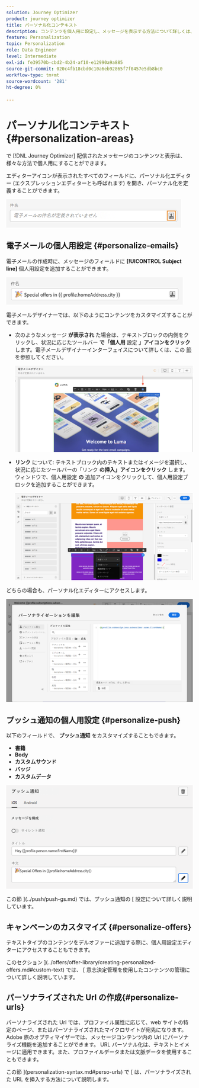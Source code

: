```yaml
---
solution: Journey Optimizer
product: journey optimizer
title: パーソナル化コンテキスト
description: コンテンツを個人用に設定し、メッセージを表示する方法について詳しくは、こちらを参照してください。
feature: Personalization
topic: Personalization
role: Data Engineer
level: Intermediate
exl-id: fe39570b-cbd2-4b24-af10-e12990a9a885
source-git-commit: 020c4fb18cbd0c10a6eb92865f7f0457e5db8bc0
workflow-type: tm+mt
source-wordcount: '281'
ht-degree: 0%

---
```


# パーソナル化コンテキスト{#personalization-areas}

で [!DNL Journey Optimizer] 配信されたメッセージのコンテンツと表示は、様々な方法で個人用にすることができます。

エディターアイコンが表示されたすべてのフィールドに、パーソナル化エディター (エクスプレッションエディターとも呼ばれます) を開き、パーソナル化を定義することができます。

![](assets/perso_icon.png)

## 電子メールの個人用設定 {#personalize-emails}

電子メールの作成時に、メッセージのフィールドに **[!UICONTROL Subject line]** 個人用設定を追加することができます。

![](assets/perso_subject.png)

電子メールデザイナーでは、以下のようにコンテンツをカスタマイズすることができます。

* 次のようなメッセージ **が表示され** た場合は、テキストブロックの内側をクリックし、状況に応じたツールバー **で「個人用** 設定 **」アイコンをクリック** します。電子メールデザイナーインターフェイスについて詳しくは、この [ 節 ](../email/get-started-email-design.md) を参照してください。

   ![](assets/perso_insert.png)

* **リンク** について: テキストブロック内のテキストまたはイメージを選択し、状況に応じたツールバーの「リンク **の挿入」アイコンをクリック** します。ウィンドウで、個人用設定 **の** 追加アイコンをクリックして、個人用設定ブロックを追加することができます。

   ![](assets/perso_link.png)

どちらの場合も、パーソナル化エディターにアクセスします。

![](assets/perso_ee.png)

## プッシュ通知の個人用設定 {#personalize-push}

以下のフィールドで、 **プッシュ通知** をカスタマイズすることもできます。

* **書籍**
* **Body**
* **カスタムサウンド**
* **バッジ**
* **カスタムデータ**

![](assets/perso_push.png)

この節 ](../push/push-gs.md) では、プッシュ通知の [ 設定について詳しく説明しています。

## キャンペーンのカスタマイズ {#personalize-offers}

テキストタイプのコンテンツをデルオファーに追加する際に、個人用設定エディターにアクセスすることもできます。

このセクション ](../offers/offer-library/creating-personalized-offers.md#custom-text) では、 [ 意志決定管理を使用したコンテンツの管理について詳しく説明しています。

## パーソナライズされた Url の作成{#personalize-urls}

パーソナライズされた Url では、プロファイル属性に応じて、web サイトの特定のページ、またはパーソナライズされたマイクロサイトが宛先になります。 Adobe 旅のオプティマイザーでは、メッセージコンテンツ内の Url にパーソナライズ機能を追加することができます。 URL パーソナル化は、テキストとイメージに適用できます。また、プロファイルデータまたは文脈データを使用することもできます。

この節 ](personalization-syntax.md#perso-urls) で [ は、パーソナライズされた URL を挿入する方法について説明します。

